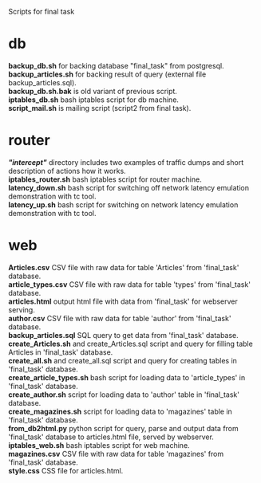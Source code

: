Scripts for final task

# db
<b>backup_db.sh</b> for backing database "final_task" from postgresql. <br>
<b>backup_articles.sh</b> for backing result of query (external file backup_articles.sql). <br>
<b>backup_db.sh.bak</b> is old variant of previous script. <br>
<b>iptables_db.sh</b> bash iptables script for db machine.<br>
<b>script_mail.sh</b> is mailing script (script2 from final task).<br>

# router
<b><i>"intercept"</i></b> directory includes two examples of traffic dumps and short description of actions how it works.<br>
<b>iptables_router.sh</b> bash iptables script for router machine.<br>
<b>latency_down.sh</b> bash script for switching off network latency emulation demonstration with tc tool.<br>
<b>latency_up.sh</b> bash script for switching on network latency emulation demonstration with tc tool.<br>

# web
<b>Articles.csv</b> CSV file with raw data for table 'Articles' from 'final_task' database.<br>
<b>article_types.csv</b> CSV file with raw data for table 'types' from 'final_task' database.<br>
<b>articles.html</b> output html file with data from 'final_task' for webserver serving.<br>
<b>author.csv</b> CSV file with raw data for table 'author' from 'final_task' database.<br>
<b>backup_articles.sql</b> SQL query to get data from 'final_task' database.<br>
<b>create_Articles.sh</b> and create_Articles.sql script and query for filling table Articles in 'final_task' database.<br>
<b>create_all.sh</b> and create_all.sql script and query for creating tables in 'final_task' database.<br>
<b>create_article_types.sh</b> bash script for loading data to 'article_types' in 'final_task' database.<br>
<b>create_author.sh</b> script for loading data to 'author' table in 'final_task' database.<br>
<b>create_magazines.sh</b> script for loading data to 'magazines' table in 'final_task' database.<br>
<b>from_db2html.py</b> python script for query, parse and output data from 'final_task' database to articles.html file, served by webserver.<br>
<b>iptables_web.sh</b> bash iptables script for web machine.<br>
<b>magazines.csv</b> CSV file with raw data for table 'magazines' from 'final_task' database.<br>
<b>style.css</b> CSS file for articles.html.
